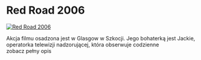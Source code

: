 Red Road 2006 
=============
[![Red Road 2006 ](http://vidos.pl/images/player.gif)](http://vidos.pl/red-road-2006)

 Akcja filmu osadzona jest w Glasgow w Szkocji. Jego bohaterką jest Jackie, operatorka telewizji nadzorującej, która obserwuje codzienne zobacz pełny opis
